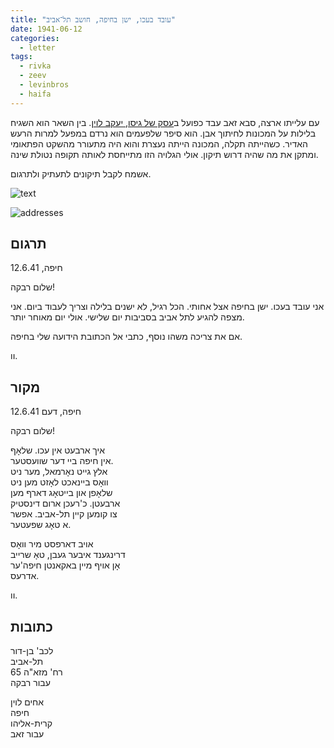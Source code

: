 ```yaml
---
title: "עובד בעכו, ישן בחיפה, חושב תל־אביב"
date: 1941-06-12
categories:
  - letter
tags:
  - rivka
  - zeev
  - levinbros
  - haifa
---
```


עם עלייתו ארצה, סבא זאב עבד כפועל ב[עסק של גיסו, יעקב לוין](https://www.nli.org.il/he/sheets/NNL_Ephemera700126927/NNL_Ephemera).
בין השאר הוא השגיח בלילות על המכונות לחיתוך אבן.
הוא סיפר שלפעמים הוא נרדם במפעל למרות הרעש האדיר.
כשהייתה תקלה, המכונה הייתה נעצרת
והוא היה מתעורר מהשקט הפתאומי ומתקן את מה שהיה דרוש תיקון.
אולי הגלויה הזו מתייחסת לאותה תקופה נטולת שינה.

אשמח לקבל תיקונים לתעתיק ולתרגום.

![text](/pupko-papers/assets/images/1941-06-12-content-zeev.jpg)

![addresses](/pupko-papers/assets/images/1941-06-12-addresses-zeev.jpg)

## תרגום

חיפה, 12.6.41

שלום רבקה!

אני עובד בעכו. ישן בחיפה אצל אחותי.
הכל רגיל, לא ישנים בלילה וצריך לעבוד ביום.
אני מצפה להגיע לתל אביב בסביבות יום שלישי. אולי יום מאוחר יותר.

אם את צריכה משהו נוסף, כתבי
אל הכתובת הידועה שלי בחיפה.

וו.

## מקור

חיפה, דעם 12.6.41

שלום רבקה!

איך ארבעט אין עכו. שלאָף  
אין חיפה ביי דער שוועסטער.  
אלץ גייט נאָרמאל, מער ניט  
וואָס ביינאכט לאָזט מען ניט  
שלאָפן און בייטאָג דארף מען  
ארבעטן. כ'רעכן ארום דינסטיק  
צו קומען קיין תל-אביב. אפשר  
א טאָג שפעטער.  

אויב דארפסט מיר וואָס  
דרינגענד איבער געבן, טאָ שרייב  
אָן אויף מיין באקאנטן חיפה'ער  
אדרעס.

וו.

## כתובות

לכב' בן-דור  
תל-אביב  
רח' מזא"ה 65  
עבור רבקה

אחים לוין  
חיפה  
קרית-אליהו  
עבור זאב


